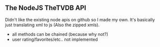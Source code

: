 The NodeJS TheTVDB API
----------------------
Didn't like the existing node apis on github so I made my own.
It's basically just translating xml to js (Also the zipped xmls).

- all methods can be chained (because why not?)
- user rating/favorites/etc.. not implemented